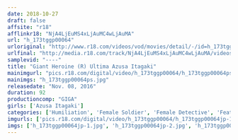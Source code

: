 ```yaml
---
date: 2018-10-27
draft: false
affsite: "r18"
afflinkr18: "NjA4LjEuMS4xLjAuMC4wLjAuMA"
url: "h_173tggp00064"
urloriginal: "http://www.r18.com/videos/vod/movies/detail/-/id=h_173tggp00064"
urlfinal: "http://media.r18.com/track/NjA4LjEuMS4xLjAuMC4wLjAuMA/videos/vod/movies/detail/-/id=h_173tggp00064"
samplevid: "----"
title: "Giant Heroine (R) Ultima Azusa Itagaki"
mainimgurl: "pics.r18.com/digital/video/h_173tggp00064/h_173tggp00064ps.jpg"
mainimgs: "h_173tggp00064ps.jpg"
releasedate: "Nov. 08, 2016"
duration: 92
productioncomp: "GIGA"
girls: ['Azusa Itagaki']
categories: ['Humiliation', 'Female Soldier', 'Female Detective', 'Featured Actress', 'Special Effects']
imgurls: ['pics.r18.com/digital/video/h_173tggp00064/h_173tggp00064jp-1.jpg', 'pics.r18.com/digital/video/h_173tggp00064/h_173tggp00064jp-2.jpg', 'pics.r18.com/digital/video/h_173tggp00064/h_173tggp00064jp-3.jpg', 'pics.r18.com/digital/video/h_173tggp00064/h_173tggp00064jp-4.jpg', 'pics.r18.com/digital/video/h_173tggp00064/h_173tggp00064jp-5.jpg', 'pics.r18.com/digital/video/h_173tggp00064/h_173tggp00064jp-6.jpg', 'pics.r18.com/digital/video/h_173tggp00064/h_173tggp00064jp-7.jpg', 'pics.r18.com/digital/video/h_173tggp00064/h_173tggp00064jp-8.jpg', 'pics.r18.com/digital/video/h_173tggp00064/h_173tggp00064jp-9.jpg', 'pics.r18.com/digital/video/h_173tggp00064/h_173tggp00064jp-10.jpg', 'pics.r18.com/digital/video/h_173tggp00064/h_173tggp00064jp-11.jpg', 'pics.r18.com/digital/video/h_173tggp00064/h_173tggp00064jp-12.jpg', 'pics.r18.com/digital/video/h_173tggp00064/h_173tggp00064jp-13.jpg', 'pics.r18.com/digital/video/h_173tggp00064/h_173tggp00064jp-14.jpg', 'pics.r18.com/digital/video/h_173tggp00064/h_173tggp00064jp-15.jpg', 'pics.r18.com/digital/video/h_173tggp00064/h_173tggp00064jp-16.jpg', 'pics.r18.com/digital/video/h_173tggp00064/h_173tggp00064jp-17.jpg', 'pics.r18.com/digital/video/h_173tggp00064/h_173tggp00064jp-18.jpg', 'pics.r18.com/digital/video/h_173tggp00064/h_173tggp00064jp-19.jpg', 'pics.r18.com/digital/video/h_173tggp00064/h_173tggp00064jp-20.jpg']
imgs: ['h_173tggp00064jp-1.jpg', 'h_173tggp00064jp-2.jpg', 'h_173tggp00064jp-3.jpg', 'h_173tggp00064jp-4.jpg', 'h_173tggp00064jp-5.jpg', 'h_173tggp00064jp-6.jpg', 'h_173tggp00064jp-7.jpg', 'h_173tggp00064jp-8.jpg', 'h_173tggp00064jp-9.jpg', 'h_173tggp00064jp-10.jpg', 'h_173tggp00064jp-11.jpg', 'h_173tggp00064jp-12.jpg', 'h_173tggp00064jp-13.jpg', 'h_173tggp00064jp-14.jpg', 'h_173tggp00064jp-15.jpg', 'h_173tggp00064jp-16.jpg', 'h_173tggp00064jp-17.jpg', 'h_173tggp00064jp-18.jpg', 'h_173tggp00064jp-19.jpg', 'h_173tggp00064jp-20.jpg']
---
```

